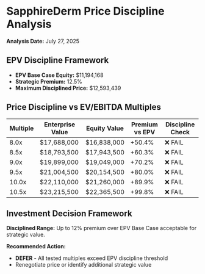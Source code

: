# SapphireDerm Price Discipline Analysis

**Analysis Date:** July 27, 2025

## EPV Discipline Framework
- **EPV Base Case Equity:** $11,194,168
- **Strategic Premium:** 12.5%
- **Maximum Disciplined Price:** $12,593,439

## Price Discipline vs EV/EBITDA Multiples

| Multiple | Enterprise Value | Equity Value | Premium vs EPV | Discipline Check |
|----------|------------------|--------------|----------------|------------------|
| 8.0x | $17,688,000 | $16,838,000 | +50.4% | ❌ FAIL |
| 8.5x | $18,793,500 | $17,943,500 | +60.3% | ❌ FAIL |
| 9.0x | $19,899,000 | $19,049,000 | +70.2% | ❌ FAIL |
| 9.5x | $21,004,500 | $20,154,500 | +80.0% | ❌ FAIL |
| 10.0x | $22,110,000 | $21,260,000 | +89.9% | ❌ FAIL |
| 10.5x | $23,215,500 | $22,365,500 | +99.8% | ❌ FAIL |

## Investment Decision Framework

**Disciplined Range:** Up to 12% premium over EPV Base Case acceptable for strategic value.

**Recommended Action:**
- **DEFER** - All tested multiples exceed EPV discipline threshold
- Renegotiate price or identify additional strategic value
